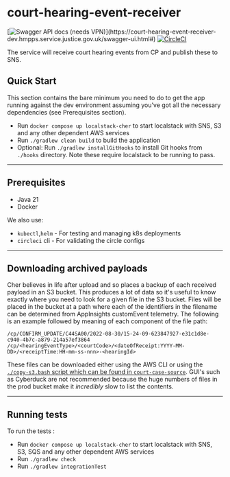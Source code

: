 # court-hearing-event-receiver
[![Swagger API docs (needs VPN)](https://img.shields.io/badge/API_docs_(needs_VPN)-view-85EA2D.svg?logo=swagger)](https://court-hearing-event-receiver-dev.hmpps.service.justice.gov.uk/swagger-ui.html#)
[![CircleCI](https://circleci.com/gh/ministryofjustice/court-hearing-event-receiver.svg?style=svg)](https://circleci.com/gh/ministryofjustice/court-hearing-event-receiver)

The service will receive court hearing events from CP and publish these to SNS.

## Quick Start
This section contains the bare minimum you need to do to get the app running against the dev environment assuming you've got all the necessary dependencies (see Prerequisites section).
- Run `docker compose up localstack-cher` to start  localstack with SNS, S3 and any other dependent AWS services
- Run `./gradlew clean build` to build the application
- Optional: Run `./gradlew installGitHooks` to install Git hooks from `./hooks` directory. Note these require localstack to be running to pass.

---

## Prerequisites
- Java 21
- Docker

We also use:
- `kubectl`,`helm` - For testing and managing k8s deployments
- `circleci` cli - For validating the circle configs

---

## Downloading archived payloads

Cher believes in life after upload and so places a backup of each received payload in an S3 bucket. This produces a lot of data so it's useful to know exactly where you need to look for a given file in the S3 bucket. Files will be placed in the bucket at a path where each of the identifiers in the filename can be determined from AppInsights customEvent telemetry. The following is an example followed by meaning of each component of the file path:

```
/cp/CONFIRM_UPDATE/C44SA00/2022-08-30/15-24-09-623847927-e31c1d8e-c940-4b7c-a879-214a57ef3864
/cp/<hearingEventType>/<courtCode>/<dateOfReceipt:YYYY-MM-DD>/<receiptTime:HH-mm-ss-nnn>-<hearingId>
```

These files can be downloaded either using the AWS CLI or using the [`./copy-s3.bash` script which can be found in `court-case-source`](https://github.com/ministryofjustice/court-case-source/blob/main/copy-s3.bash). GUI's such as Cyberduck are not recommended because the huge numbers of files in the prod bucket make it *incredibly* slow to list the contents.

---

## Running tests

To run the  tests :
- Run `docker compose up localstack-cher` to start  localstack with SNS, S3, SQS and any other dependent AWS services
- Run `./gradlew check`
- Run `./gradlew integrationTest` 


